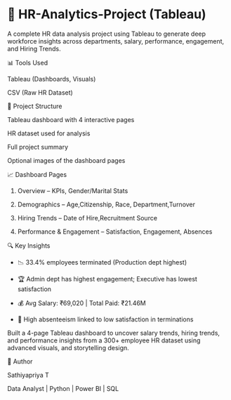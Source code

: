 # 💼 HR-Analytics-Project (Tableau)
A complete HR data analysis project using Tableau to generate deep workforce insights across departments, salary, performance, engagement, and Hiring Trends.



📊 Tools Used

  Tableau (Dashboards, Visuals)
  
  CSV (Raw HR Dataset)



  
  

📁 Project Structure

  Tableau dashboard with 4 interactive pages	
  
  HR dataset used for analysis	
 
  Full project summary	
  
  Optional images of the dashboard pages	

  

  

  
📈 Dashboard Pages

  1. Overview      – KPIs, Gender/Marital Stats
  
  2. Demographics  – Age,Citizenship, Race, Department,Turnover
  
  3. Hiring Trends – Date of Hire,Recruitment Source
  
  4. Performance & Engagement – Satisfaction, Engagement, Absences





🔍 Key Insights

  * 📉 33.4% employees terminated (Production dept highest)
  
  * 🏆 Admin dept has highest engagement; Executive has lowest satisfaction
  
  * 💰 Avg Salary: ₹69,020 | Total Paid: ₹21.46M
  
  * 🚩 High absenteeism linked to low satisfaction in terminations
    

    

Built a 4-page Tableau dashboard to uncover salary trends, hiring trends, and performance insights from a 300+ employee HR dataset using  advanced visuals, and storytelling design.





🧠 Author

Sathiyapriya T

Data Analyst | Python | Power BI | SQL

